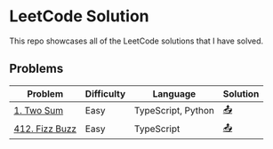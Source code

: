 # LeetCode Solution
This repo showcases all of the LeetCode solutions that I have solved.

## Problems
| Problem | Difficulty | Language | Solution |
|---------|------------|----------|----------|
|[1. Two Sum](https://leetcode.com/problems/two-sum/)|Easy|TypeScript, Python|[&#x1F4E4;](1.%20Two%20Sum/README.md)|
|[412. Fizz Buzz](https://leetcode.com/problems/fizz-buzz/)|Easy|TypeScript|[&#x1F4E4;](412.%20Fizz%20Buzz/README.md)|